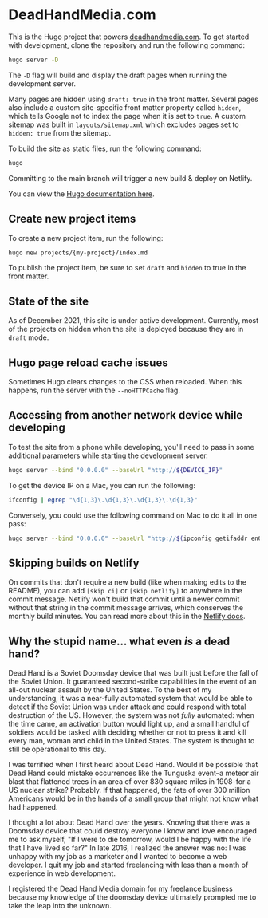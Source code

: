 # DeadHandMedia.com

This is the Hugo project that powers [deadhandmedia.com](https://deadhandmedia.com). To get started with development, clone the repository and run the following command:

```sh
hugo server -D
```

The `-D` flag will build and display the draft pages when running the development server.

Many pages are hidden using `draft: true` in the front matter. Several pages also include a custom site-specific front matter property called `hidden`, which tells Google not to index the page when it is set to `true`. A custom sitemap was built in `layouts/sitemap.xml` which excludes pages set to `hidden: true` from the sitemap.

To build the site as static files, run the following command:

```sh
hugo
```

Committing to the main branch will trigger a new build & deploy on Netlify.

You can view the [Hugo documentation here](https://gohugo.io/documentation/).

## Create new project items

To create a new project item, run the following:

```sh
hugo new projects/{my-project}/index.md
```

To publish the project item, be sure to set `draft` and `hidden` to true in the front matter.

## State of the site

As of December 2021, this site is under active development. Currently, most of the projects on hidden when the site is deployed because they are in `draft` mode.

## Hugo page reload cache issues

Sometimes Hugo clears changes to the CSS when reloaded. When this happens, run the server with the `--noHTTPCache` flag.

## Accessing from another network device while developing

To test the site from a phone while developing, you'll need to pass in some additional parameters while starting the development server.

```sh
hugo server --bind "0.0.0.0" --baseUrl "http://${DEVICE_IP}"
```

To get the device IP on a Mac, you can run the following:

```sh
ifconfig | egrep "\d{1,3}\.\d{1,3}\.\d{1,3}\.\d{1,3}"
```

Conversely, you could use the following command on Mac to do it all in one pass:

```sh
hugo server --bind "0.0.0.0" --baseUrl "http://$(ipconfig getifaddr en0)"
```

## Skipping builds on Netlify

On commits that don't require a new build (like when making edits to the README), you can add `[skip ci]` or `[skip netlify]` to anywhere in the commit message. Netlify won't build that commit until a newer commit without that string in the commit message arrives, which conserves the monthly build minutes. You can read more about this in the [Netlify docs](https://docs.netlify.com/site-deploys/manage-deploys/#skip-a-deploy).

## Why the stupid name... what even _is_ a dead hand?

Dead Hand is a Soviet Doomsday device that was built just before the fall of the Soviet Union. It guaranteed second-strike capabilities in the event of an all-out nuclear assault by the United States. To the best of my understanding, it was a near-fully automated system that would be able to detect if the Soviet Union was under attack and could respond with total destruction of the US. However, the system was not _fully_ automated: when the time came, an activation button would light up, and a small handful of soldiers would be tasked with deciding whether or not to press it and kill every man, woman and child in the United States. The system is thought to still be operational to this day.

I was terrified when I first heard about Dead Hand. Would it be possible that Dead Hand could mistake occurrences like the Tunguska event–a meteor air blast that flattened trees in an area of over 830 square miles in 1908–for a US nuclear strike? Probably. If that happened, the fate of over 300 million Americans would be in the hands of a small group that might not know what had happened.

I thought a lot about Dead Hand over the years. Knowing that there was a Doomsday device that could destroy everyone I know and love encouraged me to ask myself, "If I were to die tomorrow, would I be happy with the life that I have lived so far?" In late 2016, I realized the answer was no: I was unhappy with my job as a marketer and I wanted to become a web developer. I quit my job and started freelancing with less than a month of experience in web development.

I registered the Dead Hand Media domain for my freelance business because my knowledge of the doomsday device ultimately prompted me to take the leap into the unknown.
